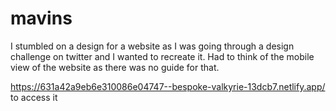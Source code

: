 # mavins
I stumbled on a design for a website as I was going through a design challenge on twitter and I wanted to recreate it. 
Had to think of the mobile view of the website as there was no guide for that.


https://631a42a9eb6e310086e04747--bespoke-valkyrie-13dcb7.netlify.app/ to access it
